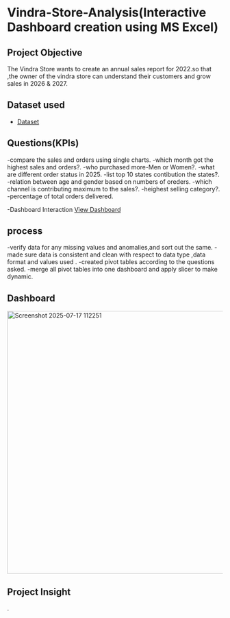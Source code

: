 # Vindra-Store-Analysis(Interactive Dashboard creation using MS Excel)
## Project Objective 
The Vindra Store wants to create an annual sales report for 2022.so that ,the owner of the vindra store can understand their customers and grow sales in 2026 & 2027.
## Dataset used 
- <a href="https://github.com/Sahilali2003/Vindra-Store-Analysis/blob/main/Vrinda%20Store%20Data%20Analysis.xlsx">Dataset</a>

 ## Questions(KPIs)
 -compare the sales and orders using single charts.
 -which month got the highest sales and orders?.
 -who purchased more-Men or Women?.
 -what are different order status in 2025.
 -list top 10 states contibution the states?.
 -relation between age and gender based on numbers of oreders.
 -which channel is contributing maximum to the sales?.
 -heighest selling category?.
 -percentage of total orders delivered.

 -Dashboard Interaction <a href="https://github.com/Sahilali2003/Vindra-Store-Analysis/blob/main/Screenshot%202025-07-17%20112251.png">View Dashboard</a>

## process
-verify data for any missing values and anomalies,and sort out the same.
-made sure data is consistent and clean with respect to data type ,data format and values used .
-created pivot tables according to the questions asked.
-merge all pivot tables into one dashboard and apply slicer to make dynamic.

## Dashboard
<img width="1385" height="613" alt="Screenshot 2025-07-17 112251" src="https://github.com/user-attachments/assets/196ddfa5-91c1-4fe6-a5a0-93541cbc51ac" />

## Project Insight
.


